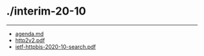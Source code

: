 # ./interim-20-10



---

- [agenda.md](agenda.md)
- [http2v2.pdf](http2v2.pdf)
- [ietf-httpbis-2020-10-search.pdf](ietf-httpbis-2020-10-search.pdf)